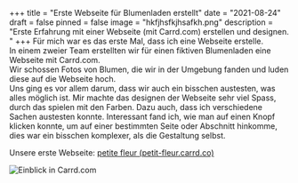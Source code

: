 +++
title = "Erste Webseite für Blumenladen erstellt"
date = "2021-08-24"
draft = false
pinned = false
image = "hkfjhsfkjhsafkh.png"
description = "Erste Erfahrung mit einer Webseite (mit Carrd.com) erstellen und designen. "
+++
Für mich war es das erste Mal, dass ich eine Webseite erstelle. \
In einem zweier Team erstellten wir für einen fiktiven Blumenladen eine Webseite mit Carrd.com.\
Wir schossen Fotos von Blumen, die wir in der Umgebung fanden und luden diese auf die Webseite hoch. \
Uns ging es vor allem darum, dass wir auch ein bisschen austesten, was alles möglich ist. Mir machte das designen der Webseite sehr viel Spass, durch das spielen mit den Farben. Dazu auch, dass ich verschiedene Sachen austesten konnte. Interessant fand ich, wie man auf einen Knopf klicken konnte, um auf einer bestimmten Seite oder Abschnitt hinkomme, dies war ein bisschen komplexer, als die Gestaltung selbst. 

Unsere erste Webseite: [petite fleur (petit-fleur.carrd.co)](https://petit-fleur.carrd.co/)

![](ccccc.png "Einblick in Carrd.com")